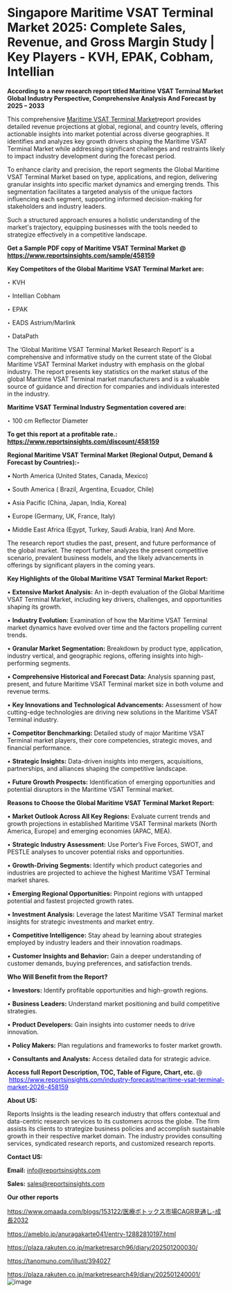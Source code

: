 # Singapore Maritime VSAT Terminal Market 2025: Complete Sales, Revenue, and Gross Margin Study | Key Players - KVH, EPAK, Cobham, Intellian

<strong>According to a new research report titled Maritime VSAT Terminal Market Global Industry Perspective, Comprehensive Analysis And Forecast by 2025 – 2033</strong>

This comprehensive <a href=https://www.reportsinsights.com/sample/458159>Maritime VSAT Terminal Market</a>report provides detailed revenue projections at global, regional, and country levels, offering actionable insights into market potential across diverse geographies. It identifies and analyzes key growth drivers shaping the Maritime VSAT Terminal Market while addressing significant challenges and restraints likely to impact industry development during the forecast period.

To enhance clarity and precision, the report segments the Global Maritime VSAT Terminal Market based on type, applications, and region, delivering granular insights into specific market dynamics and emerging trends. This segmentation facilitates a targeted analysis of the unique factors influencing each segment, supporting informed decision-making for stakeholders and industry leaders.

Such a structured approach ensures a holistic understanding of the market's trajectory, equipping businesses with the tools needed to strategize effectively in a competitive landscape.

<strong>Get a Sample PDF copy of Maritime VSAT Terminal Market </strong><strong>@<a href=https://www.reportsinsights.com/sample/458159 style=color:#0000ff;> https://www.reportsinsights.com/sample/458159</a></strong></font>

<strong>Key Competitors of the Global Maritime VSAT Terminal Market are:</strong>

‣ KVH

‣ Intellian Cobham

‣ EPAK

‣ EADS Astrium/Marlink

‣ DataPath

The ‘Global Maritime VSAT Terminal Market Research Report’ is a comprehensive and informative study on the current state of the Global Maritime VSAT Terminal Market industry with emphasis on the global industry. The report presents key statistics on the market status of the global Maritime VSAT Terminal market manufacturers and is a valuable source of guidance and direction for companies and individuals interested in the industry.

<strong>Maritime VSAT Terminal Industry Segmentation covered are:</strong>

‣ 100 cm Reflector Diameter

<strong>To get this report at a profitable rate.: <a href=https://www.reportsinsights.com/discount/458159 style=color:#0000ff;>https://www.reportsinsights.com/discount/458159</a></strong></font>

<strong>Regional Maritime VSAT Terminal Market (Regional Output, Demand &amp; Forecast by Countries):-</strong>

• North America (United States, Canada, Mexico)

• South America ( Brazil, Argentina, Ecuador, Chile)

• Asia Pacific (China, Japan, India, Korea)

• Europe (Germany, UK, France, Italy)

• Middle East Africa (Egypt, Turkey, Saudi Arabia, Iran) And More.

The research report studies the past, present, and future performance of the global market. The report further analyzes the present competitive scenario, prevalent business models, and the likely advancements in offerings by significant players in the coming years.

<strong>Key Highlights of the Global Maritime VSAT Terminal Market Report:</strong>

• <strong>Extensive Market Analysis:</strong> An in-depth evaluation of the Global Maritime VSAT Terminal Market, including key drivers, challenges, and opportunities shaping its growth.

• <strong>Industry Evolution:</strong> Examination of how the Maritime VSAT Terminal market dynamics have evolved over time and the factors propelling current trends.

• <strong>Granular Market Segmentation:</strong> Breakdown by product type, application, industry vertical, and geographic regions, offering insights into high-performing segments.

• <strong>Comprehensive Historical and Forecast Data:</strong> Analysis spanning past, present, and future Maritime VSAT Terminal market size in both volume and revenue terms.

• <strong>Key Innovations and Technological Advancements:</strong> Assessment of how cutting-edge technologies are driving new solutions in the Maritime VSAT Terminal industry.

• <strong>Competitor Benchmarking:</strong> Detailed study of major Maritime VSAT Terminal market players, their core competencies, strategic moves, and financial performance.

• <strong>Strategic Insights:</strong> Data-driven insights into mergers, acquisitions, partnerships, and alliances shaping the competitive landscape.

• <strong>Future Growth Prospects:</strong> Identification of emerging opportunities and potential disruptors in the Maritime VSAT Terminal market.

<strong>Reasons to Choose the Global Maritime VSAT Terminal Market Report:</strong>

• <strong>Market Outlook Across All Key Regions:</strong> Evaluate current trends and growth projections in established Maritime VSAT Terminal markets (North America, Europe) and emerging economies (APAC, MEA).

• <strong>Strategic Industry Assessment:</strong> Use Porter’s Five Forces, SWOT, and PESTLE analyses to uncover potential risks and opportunities.

• <strong>Growth-Driving Segments:</strong> Identify which product categories and industries are projected to achieve the highest Maritime VSAT Terminal market shares.

• <strong>Emerging Regional Opportunities:</strong> Pinpoint regions with untapped potential and fastest projected growth rates.

• <strong>Investment Analysis:</strong> Leverage the latest Maritime VSAT Terminal market insights for strategic investments and market entry.

• <strong>Competitive Intelligence:</strong> Stay ahead by learning about strategies employed by industry leaders and their innovation roadmaps.

• <strong>Customer Insights and Behavior:</strong> Gain a deeper understanding of customer demands, buying preferences, and satisfaction trends.

<strong>Who Will Benefit from the Report?</strong>

• <strong>Investors:</strong> Identify profitable opportunities and high-growth regions.

• <strong>Business Leaders:</strong> Understand market positioning and build competitive strategies.

• <strong>Product Developers:</strong> Gain insights into customer needs to drive innovation.

• <strong>Policy Makers:</strong> Plan regulations and frameworks to foster market growth.

• <strong>Consultants and Analysts:</strong> Access detailed data for strategic advice.
</ul>
<strong>Access full Report Description, TOC, Table of Figure, Chart, etc. </strong>@  <a href=https://www.reportsinsights.com/industry-forecast/maritime-vsat-terminal-market-2026-458159 style=color:#0000ff;>https://www.reportsinsights.com/industry-forecast/maritime-vsat-terminal-market-2026-458159</a></font>

<strong><strong>About US</strong>:</strong>

Reports Insights is the leading research industry that offers contextual and data-centric research services to its customers across the globe. The firm assists its clients to strategize business policies and accomplish sustainable growth in their respective market domain. The industry provides consulting services, syndicated research reports, and customized research reports.

<strong>Contact US:</strong>

<p class=""""><b>Email:</b> <a href=mailto:info@reportsinsights.com>info@reportsinsights.com</a></p>
<p class=""""><b>Sales:</b> <a href=mailto:sales@reportsinsights.com>sales@reportsinsights.com</a></p>

<strong>Our other reports</strong>

<a href=https://www.omaada.com/blogs/153122/医療ボトックス市場CAGR見通し-成長2032>https://www.omaada.com/blogs/153122/医療ボトックス市場CAGR見通し-成長2032</a>

<a href=https://ameblo.jp/anuragakarte041/entry-12882810197.html>https://ameblo.jp/anuragakarte041/entry-12882810197.html</a>

<a href=https://plaza.rakuten.co.jp/marketresarch96/diary/202501200030/>https://plaza.rakuten.co.jp/marketresarch96/diary/202501200030/</a>

<a href=https://tanomuno.com/illust/394027>https://tanomuno.com/illust/394027</a>

<a href=https://plaza.rakuten.co.jp/marketresearch49/diary/202501240001/>https://plaza.rakuten.co.jp/marketresearch49/diary/202501240001/</a>
![image](https://github.com/user-attachments/assets/fe6476a2-ed14-40a2-bc73-c9ea968688be)
